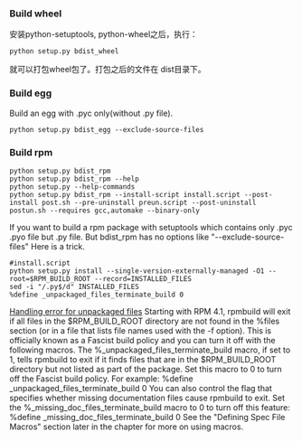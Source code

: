 ### Build wheel

安装python-setuptools, python-wheel之后，执行： 

    python setup.py bdist_wheel 

就可以打包wheel包了。打包之后的文件在 dist目录下。

### Build egg

Build an egg with .pyc only(without .py file).
```
python setup.py bdist_egg --exclude-source-files

```

### Build rpm

```
python setup.py bdist_rpm
python setup.py bdist_rpm --help
python setup.py --help-commands
python setup.py bdist_rpm --install-script install.script --post-install post.sh --pre-uninstall preun.script --post-uninstall postun.sh --requires gcc,automake --binary-only

```

If you want to build a rpm package with setuptools which contains only .pyc .pyo file but .py file. But bdist_rpm has no options like "--exclude-source-files" Here is a trick.
```
#install.script
python setup.py install --single-version-externally-managed -O1 --root=$RPM_BUILD_ROOT --record=INSTALLED_FILES
sed -i "/.py$/d" INSTALLED_FILES
%define _unpackaged_files_terminate_build 0
```
[Handling error for unpackaged files]
Starting with RPM 4.1, rpmbuild will exit if all files in the $RPM_BUILD_ROOT directory are not found in the %files section (or in a file that lists file names used with the -f option). This is officially known as a Fascist build policy and you can turn it off with the following macros.
The %_unpackaged_files_terminate_build macro, if set to 1, tells rpmbuild to exit if it finds files that are in the $RPM_BUILD_ROOT directory but not listed as part of the package. Set this macro to 0 to turn off the Fascist build policy. For example:
%define _unpackaged_files_terminate_build 0
You can also control the flag that specifies whether missing documentation files cause rpmbuild to exit. Set the %_missing_doc_files_terminate_build macro to 0 to turn off this feature:
%define _missing_doc_files_terminate_build 0
See the "Defining Spec File Macros" section later in the chapter for more on using macros.

  [Handling error for unpackaged files]:https://docs-old.fedoraproject.org/ro/Fedora_Draft_Documentation/0.1/html/RPM_Guide/ch09s05s07.html
